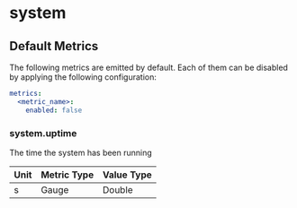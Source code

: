 [comment]: <> (Code generated by mdatagen. DO NOT EDIT.)

# system

## Default Metrics

The following metrics are emitted by default. Each of them can be disabled by applying the following configuration:

```yaml
metrics:
  <metric_name>:
    enabled: false
```

### system.uptime

The time the system has been running

| Unit | Metric Type | Value Type |
| ---- | ----------- | ---------- |
| s | Gauge | Double |
